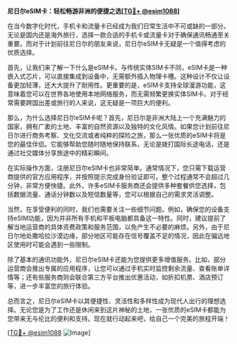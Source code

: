 **尼日尔eSIM卡：轻松畅游非洲的便捷之选[[TG💪+ @esim1088](https://t.me/s/esim1088)]**

在当今数字化时代，手机卡和流量卡已经成为我们日常生活中不可或缺的一部分。无论是国内还是海外旅行，选择一款合适的手机卡或流量卡对于确保通讯畅通至关重要。而对于计划前往尼日尔的朋友来说，尼日尔eSIM卡无疑是一个值得考虑的优质选择。

首先，让我们来了解一下什么是eSIM卡。与传统实体SIM卡不同，eSIM卡是一种嵌入式芯片，可以直接集成到设备中，无需额外插入物理卡槽。这种设计不仅让设备更加轻薄，还大大提升了耐用性。更重要的是，eSIM卡支持全球漫游功能，这意味着您可以在世界各地使用本地网络服务，而无需频繁更换实体SIM卡。对于经常需要跨国出差或旅行的人来说，这无疑是一项巨大的便利。

那么，为什么选择尼日尔eSIM卡呢？首先，尼日尔是非洲大陆上一个充满魅力的国家，拥有广袤的土地、丰富的自然资源以及独特的文化风情。如果您计划前往尼日尔进行商务考察、文化交流或者纯粹的探险之旅，那么一张优质的eSIM卡将是您的最佳伴侣。它能够帮助您随时随地保持联系，无论是拨打国际长途电话，还是通过社交媒体分享旅途中的精彩瞬间。

在实际操作方面，注册尼日尔eSIM卡也非常简单。通常情况下，您只需下载运营商提供的官方应用程序，并按照提示完成身份验证即可。整个过程通常不会超过几分钟，非常方便快捷。此外，许多eSIM卡服务商还会提供多种套餐供您选择，包括数据流量、通话分钟数以及短信数量等，您可以根据自己的需求灵活调整。

当然，在享受便利的同时，我们也需要关注一些细节问题。例如，确保您的设备支持eSIM功能，因为并非所有手机和平板电脑都具备这一特性。同时，建议提前了解当地运营商的具体资费政策和服务范围，以免产生不必要的麻烦。另外，由于尼日尔地处撒哈拉沙漠边缘，部分地区可能存在信号覆盖不足的情况，因此在偏远地区使用时可能会遇到一些限制。

除了基本的通讯功能外，尼日尔eSIM卡还能为您提供更多增值服务。比如，部分运营商会推出专属的应用程序，让您可以通过手机实时监控剩余流量、查看账单详情等；还有些服务商则会联合第三方平台推出优惠活动，如折扣机票、酒店预订等，进一步丰富您的旅行体验。

总而言之，尼日尔eSIM卡以其便捷性、灵活性和多样性成为现代人出行的理想选择。无论您是为了工作还是休闲来到这片神秘的土地，一张优质的eSIM卡都能为您带来无与伦比的便利和支持。现在就行动起来吧，给自己一个完美的旅程开端！

[[TG💪+ @esim1088](https://t.me/s/esim1088) ![Image](https://i.postimg.cc/4NQfJmqS/Snipaste-2025-05-13-00-14-12.png)]